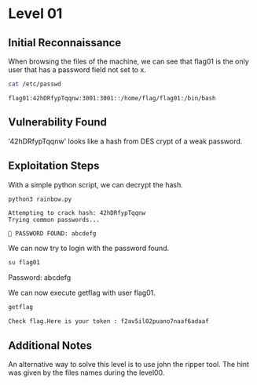 # Level 01

## Initial Reconnaissance
When browsing the files of the machine, we can see that flag01 is the only user that has a password field not set to x.

```bash
cat /etc/passwd
```

```
flag01:42hDRfypTqqnw:3001:3001::/home/flag/flag01:/bin/bash
```

## Vulnerability Found
'42hDRfypTqqnw' looks like a hash from DES crypt of a weak password.

## Exploitation Steps
With a simple python script, we can decrypt the hash.

```bash
python3 rainbow.py
```

```
Attempting to crack hash: 42hDRfypTqqnw
Trying common passwords...

🎉 PASSWORD FOUND: abcdefg
```

We can now try to login with the password found.

```bash
su flag01
```

Password: abcdefg

We can now execute getflag with user flag01.

```bash
getflag
```

```
Check flag.Here is your token : f2av5il02puano7naaf6adaaf
```

## Additional Notes

An alternative way to solve this level is to use john the ripper tool. The hint was given by the files names during the level00.
